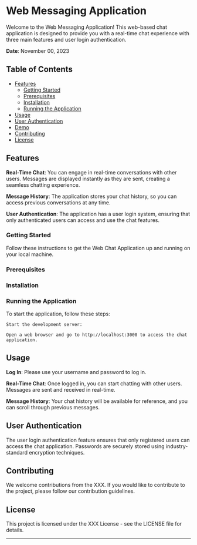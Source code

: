 # Web Messaging Application
Welcome to the Web Messaging Application! This web-based chat application is designed to provide you with a real-time chat experience with three main features and user login authentication.

**Date**: November 00, 2023

## Table of Contents

- [Features](#features)
  - [Getting Started](#getting-started)
  - [Prerequisites](#prerequisites)
  - [Installation](#installation)
  - [Running the Application](#running-the-application)
- [Usage](#usage)
- [User Authentication](#user-authentication)
- [Demo](#demo)
- [Contributing](#contributing)
- [License](#license)


## Features

**Real-Time Chat**: You can engage in real-time conversations with other users. Messages are displayed instantly as they are sent, creating a seamless chatting experience.

**Message History**: The application stores your chat history, so you can access previous conversations at any time.

**User Authentication**: The application has a user login system, ensuring that only authenticated users can access and use the chat features.

### Getting Started

Follow these instructions to get the Web Chat Application up and running on your local machine.

### Prerequisites

### Installation

### Running the Application

To start the application, follow these steps:

	Start the development server:
 
	Open a web browser and go to http://localhost:3000 to access the chat application.

## Usage

**Log In**: Please use your username and password to log in.

**Real-Time Chat**: Once logged in, you can start chatting with other users. Messages are sent and received in real-time.

**Message History**: Your chat history will be available for reference, and you can scroll through previous messages.

## User Authentication

The user login authentication feature ensures that only registered users can access the chat application. Passwords are securely stored using industry-standard encryption techniques.

## Contributing

We welcome contributions from the XXX. If you would like to contribute to the project, please follow our contribution guidelines.

## License

This project is licensed under the XXX License - see the LICENSE file for details.













---
